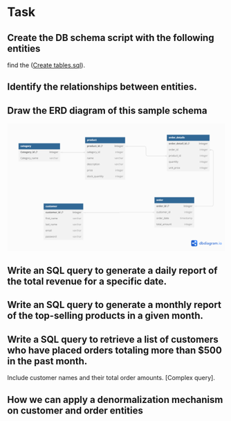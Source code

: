 # Task

## Create the DB schema script with the following entities
 find the ([Create tables.sql](https://github.com/mahmoudelhussain/session_3/blob/ba1dad2a92273983a5572cc13edb1fffcee975d7/Create%20tables.sql)).
 
## Identify the relationships between entities.

[^1]: TABLE product to category : [many to one].
[^2]: TABLE order_details to  order : [ many to one ].
[^3]: TABLE order to customer  : [ many to one ].
[^4]: TABLE order_details to  product :  : [ many to Many ].


## Draw the ERD diagram of this sample schema
![ERD](https://github.com/mahmoudelhussain/session_3/blob/a8ee74a5c3ba73fe06f46c9b81070bc2c5059204/ERD.png)

## Write an SQL query to generate a daily report of the total revenue for a specific date.

## Write an SQL query to generate a monthly report of the top-selling products in a given month.

## Write a SQL query to retrieve a list of customers who have placed orders totaling more than $500 in the past month.
Include customer names and their total order amounts. [Complex query].


## How we can apply a denormalization mechanism on customer and order entities
